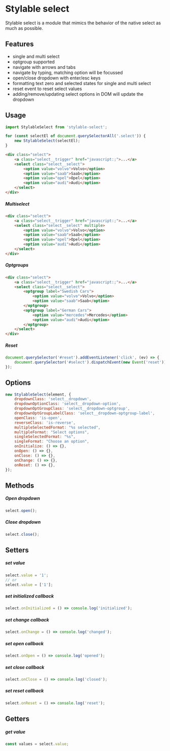 # Stylable select
Stylable select is a module that mimics the behavior of the native select as much as possible.

## Features
- single and multi select
- optgroup supported
- navigate with arrows and tabs
- navigate by typing, matching option will be focussed
- open/close dropdown with enter/esc keys
- formatting text zero and selected states for single and multi select
- reset event to reset select values
- adding/remove/updating select options in DOM will update the dropdown

## Usage

```js
import StylableSelect from 'stylable-select';

for (const selectEl of document.querySelectorAll('.select')) {
    new StylableSelect(selectEl);
}
```

```html
<div class="select">
    <a class="select__trigger" href="javascript:;">...</a>
    <select class="select__select">
        <option value="volvo">Volvo</option>
        <option value="saab">Saab</option>
        <option value="opel">Opel</option>
        <option value="audi">Audi</option>
    </select>
</div>
```

##### Multiselect
```html
<div class="select">
    <a class="select__trigger" href="javascript:;">...</a>
    <select class="select__select" multiple>
        <option value="volvo">Volvo</option>
        <option value="saab">Saab</option>
        <option value="opel">Opel</option>
        <option value="audi">Audi</option>
    </select>
</div>
```

##### Optgroups
```html
<div class="select">
    <a class="select__trigger" href="javascript:;">...</a>
    <select class="select__select">
        <optgroup label="Swedish Cars">
            <option value="volvo">Volvo</option>
            <option value="saab">Saab</option>
        </optgroup>
        <optgroup label="German Cars">
            <option value="mercedes">Mercedes</option>
            <option value="audi">Audi</option>
        </optgroup>
    </select>
</div>
```

##### Reset
```js
document.querySelector('#reset').addEventListener('click', (ev) => {
    document.querySelector('#select').dispatchEvent(new Event('reset'));
});
```

## Options

```js
new StylableSelect(element, {
    dropdownClass: 'select__dropdown',
    dropdownOptionClass: 'select__dropdown-option',
    dropdownOptGroupClass: 'select__dropdown-optgroup',
    dropdownOptGroupLabelClass: 'select__dropdown-optgroup-label',
    openClass: 'is-open',
    reverseClass: 'is-reverse',
    multipleSelectedFormat: "%s selected",
    multipleFormat: "Select options",
    singleSelectedFormat: "%s",
    singleFormat: "Choose an option",
    onInitialize: () => {},
    onOpen: () => {},
    onClose: () => {},
    onChange: () => {},
    onReset: () => {},
});
```

## Methods

##### Open dropdown
```js
select.open();
```

##### Close dropdown
```js
select.close();
```

## Setters

##### set value

```js
select.value = '1'; 
// or
select.value = ['1'];
```

##### set initialized callback

```js
select.onInitialized = () => console.log('initialized');
```

##### set change callback

```js
select.onChange = () => console.log('changed');
```

##### set open callback

```js
select.onOpen = () => console.log('opened');
```

##### set close callback

```js
select.onClose = () => console.log('closed');
```

##### set reset callback

```js
select.onReset = () => console.log('reset');
```

## Getters

##### get value

```js
const values = select.value;
```